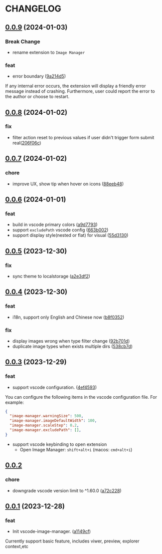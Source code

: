 # CHANGELOG

## [0.0.9](https://github.com/hemengke1997/vscode-image-manager/compare/v0.0.8...v0.0.9) (2024-01-03)

### Break Change

* rename extension to `Image Manager`

### feat

* error boundary ([9a214d5](https://github.com/hemengke1997/vscode-image-manager/commit/9a214d53ac129e2b9b5a6933f0a08b0c189bdacf))

If any internal error occurs, the extension will display a friendly error message instead of crashing. Furthermore, user could report the error to the author or choose to restart.

## [0.0.8](https://github.com/hemengke1997/vscode-image-manager/compare/v0.0.7...v0.0.8) (2024-01-02)

### fix

* filter action reset to previous values if user didn't trigger form submit real([206f06c](https://github.com/hemengke1997/vscode-image-manager/commit/206f06cdbd7a79857a64764e9071fc0edf2a05b1))

## [0.0.7](https://github.com/hemengke1997/vscode-image-manager/compare/v0.0.6...v0.0.7) (2024-01-02)

### chore
* improve UX, show tip when hover on icons ([88eeb48](https://github.com/hemengke1997/vscode-image-manager/commit/88eeb4830696f754f128179df185f5b18c2e2394))

## [0.0.6](https://github.com/hemengke1997/vscode-image-manager/compare/v0.0.5...v0.0.6) (2024-01-01)

### feat

* build in vscode primary colors ([a9d7793](https://github.com/hemengke1997/vscode-image-manager/commit/a9d7793199f267c1e0a463e31a4ba225fa0fb7d6))
* support `excludePath` vscode config ([663b002](https://github.com/hemengke1997/vscode-image-manager/commit/663b002365f37d9f927496fc5b6ca309a9ef5319))
* support display style(nested or flat) for visual ([55d3130](https://github.com/hemengke1997/vscode-image-manager/commit/55d3130bdc0010abae3c5c2ac6bb3350f8c41eb4))


## [0.0.5](https://github.com/hemengke1997/vscode-image-manager/compare/v0.0.4...v0.0.5) (2023-12-30)

### fix

* sync theme to localstorage ([a2e3df2](https://github.com/hemengke1997/vscode-image-manager/commit/a2e3df2543420eae57e6f92b8b2c022bfc938ec0))


## [0.0.4](https://github.com/hemengke1997/vscode-image-manager/compare/v0.0.3...v0.0.4) (2023-12-30)

### feat

* i18n, support only English and Chinese now ([b8f0352](https://github.com/hemengke1997/vscode-image-manager/commit/b8f0352e4f2cca38e24bfcf935863495501d9ff3))

### fix

* display images wrong when type filter change ([92b701d](https://github.com/hemengke1997/vscode-image-manager/commit/92b701ddb0275154130da94f0c33cce7c19b829d))
* duplicate image types when exists multiple dirs ([538cb7d](https://github.com/hemengke1997/vscode-image-manager/commit/538cb7d32b7e6314fe3341cc09ea05b68ac2bc60))


## [0.0.3](https://github.com/hemengke1997/vscode-image-manager/compare/v0.0.2...v0.0.3) (2023-12-29)

### feat

* support vscode configuration. ([4ef4593](https://github.com/hemengke1997/vscode-image-manager/commit/4ef4593ebfe2e126385a73218c4c98a9afddf08c))

You can configure the following items in the vscode configuration file.
For example:

```json
{
  "image-manager.warningSize": 500,
  "image-manager.imageDefaultWidth": 100,
  "image-manager.scaleStep": 0.2,
  "image-manager.excludePath": [],
}
```

* support vscode keybinding to open extension
  * Open Image Manager: `shift+alt+i` (macos: `cmd+alt+i`)

## [0.0.2](https://github.com/hemengke1997/vscode-image-manager/compare/v0.0.1...v0.0.2) 

### chore

* downgrade vscode version limit to ^1.60.0 ([a72c228](https://github.com/hemengke1997/vscode-image-manager/commit/a72c22806d74a83e2f7ce48d7d929baf9d2b706e))



## [0.0.1](https://github.com/hemengke1997/vscode-image-manager/compare/a1149cfd6c6f840896c5a38404d99d52ba3602ba...v0.0.1) (2023-12-28)

### feat

* Init vscode-image-manager. ([a1149cf](https://github.com/hemengke1997/vscode-image-manager/commit/a1149cfd6c6f840896c5a38404d99d52ba3602ba))

Currently support basic feature, includes viwer, preview, explorer context,etc
